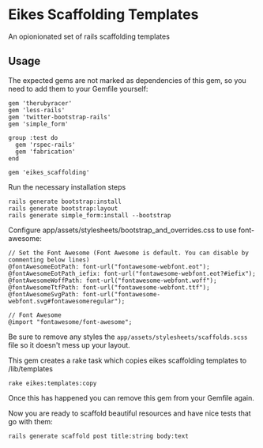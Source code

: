 # Eikes Scaffolding Templates

An opionionated set of rails scaffolding templates

## Usage

The expected gems are not marked as dependencies of this gem, so you need to add them to your Gemfile yourself:

    gem 'therubyracer'
    gem 'less-rails'
    gem 'twitter-bootstrap-rails'
    gem 'simple_form'

    group :test do
      gem 'rspec-rails'
      gem 'fabrication'
    end

    gem 'eikes_scaffolding'

Run the necessary installation steps

    rails generate bootstrap:install
    rails generate bootstrap:layout
    rails generate simple_form:install --bootstrap

Configure app/assets/stylesheets/bootstrap_and_overrides.css to use font-awesome:

    // Set the Font Awesome (Font Awesome is default. You can disable by commenting below lines)
    @fontAwesomeEotPath: font-url("fontawesome-webfont.eot");
    @fontAwesomeEotPath_iefix: font-url("fontawesome-webfont.eot?#iefix");
    @fontAwesomeWoffPath: font-url("fontawesome-webfont.woff");
    @fontAwesomeTtfPath: font-url("fontawesome-webfont.ttf");
    @fontAwesomeSvgPath: font-url("fontawesome-webfont.svg#fontawesomeregular");

    // Font Awesome
    @import "fontawesome/font-awesome";

Be sure to remove any styles the ```app/assets/stylesheets/scaffolds.scss``` file so it doesn't mess up your layout.

This gem creates a rake task which copies eikes scaffolding templates to /lib/templates

    rake eikes:templates:copy

Once this has happened you can remove this gem from your Gemfile again.

Now you are ready to scaffold beautiful resources and have nice tests that go with them:

    rails generate scaffold post title:string body:text
